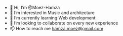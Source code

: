 - 👋 Hi, I’m @Moez-Hamza
- 👀 I’m interested in Music and architecture
- 🌱 I’m currently learning Web development 
- 💞️ I’m looking to collaborate on every new experience
- 📫 How to reach me hamza.moez@gmail.com

<!---
Moez-Hamza/Moez-Hamza is a ✨ special ✨ repository because its `README.md` (this file) appears on your GitHub profile.
You can click the Preview link to take a look at your changes.
--->
